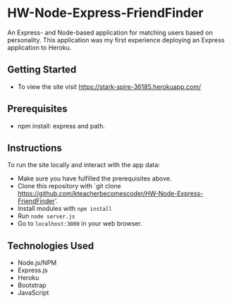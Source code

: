 # HW-Node-Express-FriendFinder
An Express- and Node-based application for matching users based on personality. This application was my first experience 
deploying an Express application to Heroku.

## Getting Started
- To view the site visit https://stark-spire-36185.herokuapp.com/

## Prerequisites
- npm install: express and path.

## Instructions
To run the site locally and interact with the app data:
 - Make sure you have fulfilled the prerequisites above.
 - Clone this repository with `git clone https://github.com/kteacherbecomescoder/HW-Node-Express-FriendFinder'.
 - Install modules with `npm install`
 - Run `node server.js`
 - Go to `localhost:3000` in your web browser.

## Technologies Used
- Node.js/NPM
- Express.js
- Heroku
- Bootstrap 
- JavaScript
